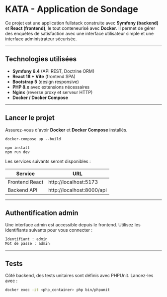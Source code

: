 # KATA - Application de Sondage

Ce projet est une application fullstack construite avec **Symfony (backend)** et **React (frontend)**, le tout conteneurisé avec **Docker**. Il permet de gérer des enquêtes de satisfaction avec une interface utilisateur simple et une interface administrateur sécurisée.

---

## Technologies utilisées

- **Symfony 6.4** (API REST, Doctrine ORM)
- **React 18 + Vite** (frontend SPA)
- **Bootstrap 5** (design responsive)
- **PHP 8.x** avec extensions nécessaires
- **Nginx** (reverse proxy et serveur HTTP)
- **Docker / Docker Compose**

---

## Lancer le projet

Assurez-vous d'avoir **Docker** et **Docker Compose** installés.

```back
docker-compose up --build
```

```front
npm install
npm run dev
```

Les services suivants seront disponibles :

| Service        | URL                        |
|----------------|----------------------------|
| Frontend React | http://localhost:5173      |
| Backend API    | http://localhost:8000/api  |

---

## Authentification admin

Une interface admin est accessible depuis le frontend. Utilisez les identifiants suivants pour vous connecter :

```
Identifiant : admin
Mot de passe : admin
```

---

## Tests

Côté backend, des tests unitaires sont définis avec PHPUnit. Lancez-les avec :

```bash
docker exec -it <php_container> php bin/phpunit
```

